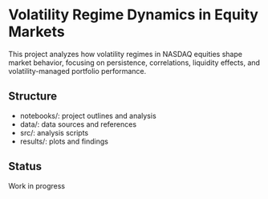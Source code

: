 # Volatility Regime Dynamics in Equity Markets

This project analyzes how volatility regimes in NASDAQ equities shape market behavior, focusing on persistence, correlations, liquidity effects, and volatility-managed portfolio performance.

## Structure
- notebooks/: project outlines and analysis
- data/: data sources and references
- src/: analysis scripts
- results/: plots and findings

## Status
Work in progress